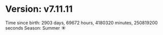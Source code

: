 # Version: v7.11.11
Time since birth: 2903 days, 69672 hours, 4180320 minutes, 250819200 seconds
Season: Summer ☀️
